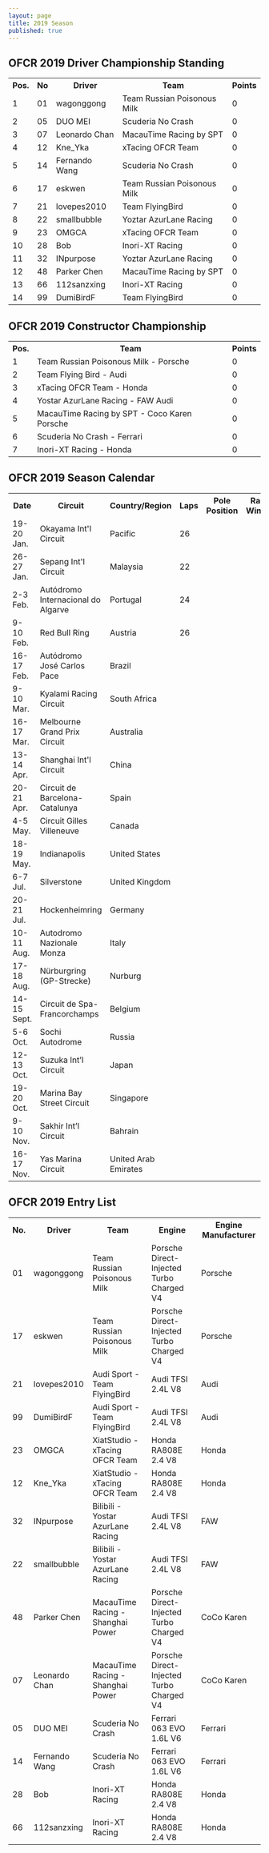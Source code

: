 ```yaml
---
layout: page
title: 2019 Season
published: true
---
```

## OFCR 2019 Driver Championship Standing  
<font size="2">
<table>
  <tr>
    <th>Pos.</th>
    <th>No</th>
    <th>Driver</th>
    <th>Team</th>
    <th>Points</th>
  </tr>
  <tr>
    <td>1</td>
    <td>01</td>
    <td>wagonggong</td>
    <td>Team Russian Poisonous Milk</td>
    <td>0</td>
  </tr>
  <tr>
    <td>2</td>
    <td>05</td>
    <td>DUO MEI</td>
    <td>Scuderia No Crash</td>
    <td>0</td>
  </tr>
  <tr>
    <td>3</td>
    <td>07</td>
    <td>Leonardo Chan</td>
    <td>MacauTime Racing by SPT</td>
    <td>0</td>
  </tr>
  <tr>
    <td>4</td>
    <td>12</td>
    <td>Kne_Yka</td>
    <td>xTacing OFCR Team</td>
    <td>0</td>
  </tr>
  <tr>
    <td>5</td>
    <td>14</td>
    <td>Fernando Wang</td>
    <td>Scuderia No Crash</td>
    <td>0</td>
  </tr>
  <tr>
    <td>6</td>
    <td>17</td>
    <td>eskwen</td>
    <td>Team Russian Poisonous Milk</td>
    <td>0</td>
  </tr>
  <tr>
    <td>7</td>
    <td>21</td>
    <td>lovepes2010</td>
    <td>Team FlyingBird</td>
    <td>0</td>
  </tr>
  <tr>
    <td>8</td>
    <td>22</td>
    <td>smallbubble</td>
    <td>Yoztar AzurLane Racing</td>
    <td>0</td>
  </tr>
  <tr>
    <td>9</td>
    <td>23</td>
    <td>OMGCA</td>
    <td>xTacing OFCR Team</td>
    <td>0</td>
  </tr>
  <tr>
    <td>10</td>
    <td>28</td>
    <td>Bob</td>
    <td>Inori-XT Racing</td>
    <td>0</td>
  </tr>
  <tr>
    <td>11</td>
    <td>32</td>
    <td>INpurpose</td>
    <td>Yoztar AzurLane Racing</td>
    <td>0</td>
  </tr>
  <tr>
    <td>12</td>
    <td>48</td>
    <td>Parker Chen</td>
    <td>MacauTime Racing by SPT</td>
    <td>0</td>
  </tr>
  <tr>
    <td>13</td>
    <td>66</td>
    <td>112sanzxing</td>
    <td>Inori-XT Racing</td>
    <td>0</td>
  </tr>
  <tr>
    <td>14</td>
    <td>99</td>
    <td>DumiBirdF</td>
    <td>Team FlyingBird</td>
    <td>0</td>
  </tr>
</table>
</font>
  
  
## OFCR 2019 Constructor Championship   
<font size="2">
<table>
  <tr>
    <th>Pos.</th>
    <th>Team</th>
    <th>Points</th>
  </tr>
  <tr>
    <td>1</td>
    <td>Team Russian Poisonous Milk - Porsche</td>
    <td>0</td>
  </tr>
  <tr>
    <td>2</td>
    <td>Team Flying Bird - Audi</td>
    <td>0</td>
  </tr>
  <tr>
    <td>3</td>
    <td>xTacing OFCR Team - Honda</td>
    <td>0</td>
  </tr>
  <tr>
    <td>4</td>
    <td>Yostar AzurLane Racing - FAW Audi</td>
    <td>0</td>
  </tr>
  <tr>
    <td>5</td>
    <td>MacauTime Racing by SPT - Coco Karen Porsche</td>
    <td>0</td>
  </tr>
  <tr>
    <td>6</td>
    <td>Scuderia No Crash - Ferrari</td>
    <td>0</td>
  </tr>
  <tr>
    <td>7</td>
    <td>Inori-XT Racing - Honda</td>
    <td>0</td>
  </tr>
</table>
</font>


## OFCR 2019 Season Calendar  
<font size="2">
<table>
  <tr>
    <th>Date</th>
    <th>Circuit</th>
    <th>Country/Region</th>
    <th>Laps</th>
    <th>Pole Position</th>
    <th>Race Winner</th>
  </tr>
  <tr>
    <td>19-20 Jan.</td>
    <td>Okayama Int'l Circuit</td>
    <td>Pacific</td>
    <td>26</td>
    <td></td>
    <td></td>
  </tr>
  <tr>
    <td>26-27 Jan.</td>
    <td>Sepang Int'l Circuit</td>
    <td>Malaysia</td>
    <td>22</td>
    <td></td>
    <td></td>
  </tr>
  <tr>
    <td>2-3 Feb.</td>
    <td>Autódromo Internacional do Algarve</td>
    <td>Portugal</td>
    <td>24</td>
    <td></td>
    <td></td>
  </tr>
  <tr>
    <td>9-10 Feb.</td>
    <td>Red Bull Ring</td>
    <td>Austria</td>
    <td>26</td>
    <td></td>
    <td></td>
  </tr>
  <tr>
    <td>16-17 Feb.</td>
    <td>Autódromo José Carlos Pace</td>
    <td>Brazil</td>
    <td></td>
    <td></td>
    <td></td>
  </tr>
  <tr>
    <td>9-10 Mar.</td>
    <td>Kyalami Racing Circuit</td>
    <td>South Africa</td>
    <td></td>
    <td></td>
    <td></td>
  </tr>
  <tr>
    <td>16-17 Mar.</td>
    <td>Melbourne Grand Prix Circuit</td>
    <td>Australia</td>
    <td></td>
    <td></td>
    <td></td>
  </tr>
  <tr>
    <td>13-14 Apr.</td>
    <td>Shanghai Int'l Circuit</td>
    <td>China</td>
    <td></td>
    <td></td>
    <td></td>
  </tr>
  <tr>
    <td>20-21 Apr.</td>
    <td>Circuit de Barcelona-Catalunya</td>
    <td>Spain</td>
    <td></td>
    <td></td>
    <td></td>
  </tr>
  <tr>
    <td>4-5 May.</td>
    <td>Circuit Gilles Villeneuve</td>
    <td>Canada</td>
    <td></td>
    <td></td>
    <td></td>
  </tr>
  <tr>
    <td>18-19 May.</td>
    <td>Indianapolis</td>
    <td>United States</td>
    <td></td>
    <td></td>
    <td></td>
  </tr>
  <tr>
    <td>6-7 Jul.</td>
    <td>Silverstone</td>
    <td>United Kingdom</td>
    <td></td>
    <td></td>
    <td></td>
  </tr>
  <tr>
    <td>20-21 Jul.</td>
    <td>Hockenheimring</td>
    <td>Germany</td>
    <td></td>
    <td></td>
    <td></td>
  </tr>
  <tr>
    <td>10-11 Aug.</td>
    <td>Autodromo Nazionale Monza</td>
    <td>Italy</td>
    <td></td>
    <td></td>
    <td></td>
  </tr>
  <tr>
    <td>17-18 Aug.</td>
    <td>Nürburgring (GP-Strecke)</td>
    <td>Nurburg</td>
    <td></td>
    <td></td>
    <td></td>
  </tr>
  <tr>
    <td>14-15 Sept.</td>
    <td>Circuit de Spa-Francorchamps</td>
    <td>Belgium</td>
    <td></td>
    <td></td>
    <td></td>
  </tr>
  <tr>
    <td>5-6 Oct.</td>
    <td>Sochi Autodrome</td>
    <td>Russia</td>
    <td></td>
    <td></td>
    <td></td>
  </tr>
  <tr>
    <td>12-13 Oct.</td>
    <td>Suzuka Int’l Circuit</td>
    <td>Japan</td>
    <td></td>
    <td></td>
    <td></td>
  </tr>
  <tr>
    <td>19-20 Oct.</td>
    <td>Marina Bay Street Circuit</td>
    <td>Singapore</td>
    <td></td>
    <td></td>
    <td></td>
  </tr>
  <tr>
    <td>9-10 Nov.</td>
    <td>Sakhir Int’l Circuit</td>
    <td>Bahrain</td>
    <td></td>
    <td></td>
    <td></td>
  </tr>
  <tr>
    <td>16-17 Nov.</td>
    <td>Yas Marina Circuit</td>
    <td>United Arab Emirates</td>
    <td></td>
    <td></td>
    <td></td>
  </tr>
</table>
</font>
  
## OFCR 2019 Entry List  

<font size="2">
<table>
  <tr>
    <th>No.</th>
    <th>Driver</th>
    <th>Team</th>
    <th>Engine</th>
    <th>Engine Manufacturer</th>
  </tr>
  <tr>
    <td>01</td>
    <td>wagonggong</td>
    <td>Team Russian Poisonous Milk</td>
    <td>Porsche Direct-Injected Turbo Charged V4</td>
    <td>Porsche</td>
  </tr>
  <tr>
    <td>17</td>
    <td>eskwen</td>
    <td>Team Russian Poisonous Milk</td>
    <td>Porsche Direct-Injected Turbo Charged V4</td>
    <td>Porsche</td>
  </tr>
  <tr>
    <td>21</td>
    <td>lovepes2010</td>
    <td>Audi Sport - Team FlyingBird</td>
    <td>Audi TFSI 2.4L V8</td>
    <td>Audi</td>
  </tr>
  <tr>
    <td>99</td>
    <td>DumiBirdF</td>
    <td>Audi Sport - Team FlyingBird</td>
    <td>Audi TFSI 2.4L V8</td>
    <td>Audi</td>
  </tr>
  <tr>
    <td>23</td>
    <td>OMGCA</td>
    <td>XiatStudio - xTacing OFCR Team</td>
    <td>Honda RA808E 2.4 V8</td>
    <td>Honda</td>
  </tr>
  <tr>
    <td>12</td>
    <td>Kne_Yka</td>
    <td>XiatStudio - xTacing OFCR Team</td>
    <td>Honda RA808E 2.4 V8</td>
    <td>Honda</td>
  </tr>
  <tr>
    <td>32</td>
    <td>INpurpose</td>
    <td>Bilibili - Yostar AzurLane Racing</td>
    <td>Audi TFSI 2.4L V8</td>
    <td>FAW</td>
  </tr>
  <tr>
    <td>22</td>
    <td>smallbubble</td>
    <td>Bilibili - Yostar AzurLane Racing</td>
    <td>Audi TFSI 2.4L V8</td>
    <td>FAW</td>
  </tr>
  <tr>
    <td>48</td>
    <td>Parker Chen</td>
    <td>MacauTime Racing - Shanghai Power</td>
    <td>Porsche Direct-Injected Turbo Charged V4</td>
    <td>CoCo Karen</td>
  </tr>
  <tr>
    <td>07</td>
    <td>Leonardo Chan</td>
    <td>MacauTime Racing - Shanghai Power</td>
    <td>Porsche Direct-Injected Turbo Charged V4</td>
    <td>CoCo Karen</td>
  </tr>
  <tr>
    <td>05</td>
    <td>DUO MEI</td>
    <td>Scuderia No Crash</td>
    <td>Ferrari 063 EVO 1.6L V6</td>
    <td>Ferrari</td>
  </tr>
  <tr>
    <td>14</td>
    <td>Fernando Wang</td>
    <td>Scuderia No Crash</td>
    <td>Ferrari 063 EVO 1.6L V6</td>
    <td>Ferrari</td>
  </tr>
  <tr>
    <td>28</td>
    <td>Bob</td>
    <td>Inori-XT Racing</td>
    <td>Honda RA808E 2.4 V8</td>
    <td>Honda</td>
  </tr>
  <tr>
    <td>66</td>
    <td>112sanzxing</td>
    <td>Inori-XT Racing</td>
    <td>Honda RA808E 2.4 V8</td>
    <td>Honda</td>
  </tr>
</table>
</font>